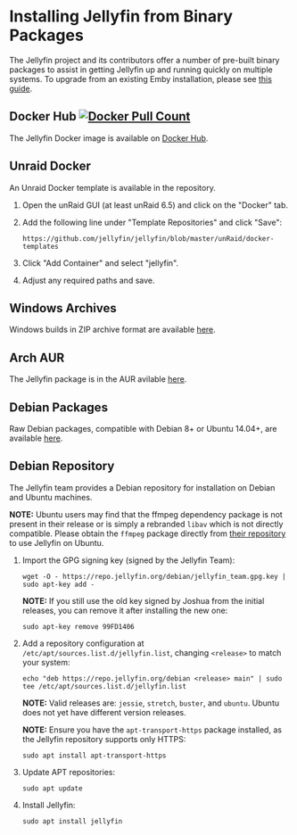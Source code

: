# Installing Jellyfin from Binary Packages

The Jellyfin project and its contributors offer a number of pre-built binary packages to assist in getting Jellyfin up and running quickly on multiple systems. To upgrade from an existing Emby installation, please see [this guide](/user-docs/migrate-from-emby).

## Docker Hub <a href="https://hub.docker.com/r/jellyfin/jellyfin"><img alt="Docker Pull Count" src="https://img.shields.io/docker/pulls/jellyfin/jellyfin.svg"></a>

The Jellyfin Docker image is available on [Docker Hub](https://hub.docker.com/r/jellyfin/jellyfin/).

## Unraid Docker

An Unraid Docker template is available in the repository.

1. Open the unRaid GUI (at least unRaid 6.5) and click on the "Docker" tab.

1. Add the following line under "Template Repositories" and click "Save":  
    ```
    https://github.com/jellyfin/jellyfin/blob/master/unRaid/docker-templates
    ```

1. Click "Add Container" and select "jellyfin".

1. Adjust any required paths and save.

## Windows Archives

Windows builds in ZIP archive format are available [here](https://repo.jellyfin.org/windows).

## Arch AUR

The Jellyfin package is in the AUR avilable [here](https://aur.archlinux.org/packages/jellyfin-git/).

## Debian Packages

Raw Debian packages, compatible with Debian 8+ or Ubuntu 14.04+, are available [here](https://repo.jellyfin.org/archive).

## Debian Repository

The Jellyfin team provides a Debian repository for installation on Debian and Ubuntu machines.

**NOTE:** Ubuntu users may find that the ffmpeg dependency package is not present in their release or is simply a rebranded `libav` which is not directly compatible. Please obtain the `ffmpeg` package directly from [their repository](https://ffmpeg.org/) to use Jellyfin on Ubuntu.

1. Import the GPG signing key (signed by the Jellyfin Team):  
    ```
    wget -O - https://repo.jellyfin.org/debian/jellyfin_team.gpg.key | sudo apt-key add -
    ```

    **NOTE:** If you still use the old key signed by Joshua from the initial releases, you can remove it after installing the new one:  
    ```
    sudo apt-key remove 99FD1406
    ```

1. Add a repository configuration at `/etc/apt/sources.list.d/jellyfin.list`, changing `<release>` to match your system:  
    ```
    echo "deb https://repo.jellyfin.org/debian <release> main" | sudo tee /etc/apt/sources.list.d/jellyfin.list
    ```

    **NOTE:** Valid releases are: `jessie`, `stretch`, `buster`, and `ubuntu`. Ubuntu does not yet have different version releases.

    **NOTE:** Ensure you have the `apt-transport-https` package installed, as the Jellyfin repository supports only HTTPS:  
    ```
    sudo apt install apt-transport-https
    ```

1. Update APT repositories:  
    ```
    sudo apt update
    ```

1. Install Jellyfin:  
    ```
    sudo apt install jellyfin
    ```
